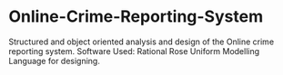 # Online-Crime-Reporting-System
Structured and object oriented analysis and design of the Online crime reporting system.
Software Used: Rational Rose
Uniform Modelling Language for designing.
